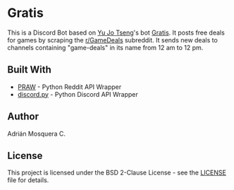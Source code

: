 # Gratis

This is a Discord Bot based on [Yu Jo Tseng](https://yujotseng.com/)'s bot [Gratis](https://github.com/uro98/gratis). It posts free deals for games by scraping the [r/GameDeals](https://www.reddit.com/r/GameDeals/) subreddit. It sends new deals to channels containing "game-deals" in its name from 12 am to 12 pm.

## Built With

* [PRAW](https://github.com/praw-dev/praw) - Python Reddit API Wrapper
* [discord.py](https://github.com/Rapptz/discord.py) - Python Discord API Wrapper

## Author
Adrián Mosquera C.

## License

This project is licensed under the BSD 2-Clause License - see the [LICENSE](LICENSE) file for details.
